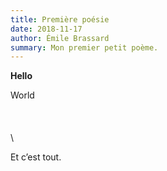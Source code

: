 ```yaml
---
title: Première poésie
date: 2018-11-17
author: Émile Brassard
summary: Mon premier petit poème.
---
```


**Hello**

World
\
\
\
\
\

Et c’est tout.
